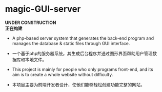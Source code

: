 # magic-GUI-server
**UNDER CONSTRUCTION**  
**正在构建**  
+ A php-based server system that generates the back-end program and manages the database & static files through GUI interface.  
+ 一个基于php的服务器系统，其生成后台程序并通过图形界面帮助用户管理数据库和本地文件。  

+ This project is mainly for people who only programs front-end, and its aim is to create a whole website without difficulty.  
+ 本项目主要为前端开发者设计，使他们能够轻松创建功能完整的网站。  
